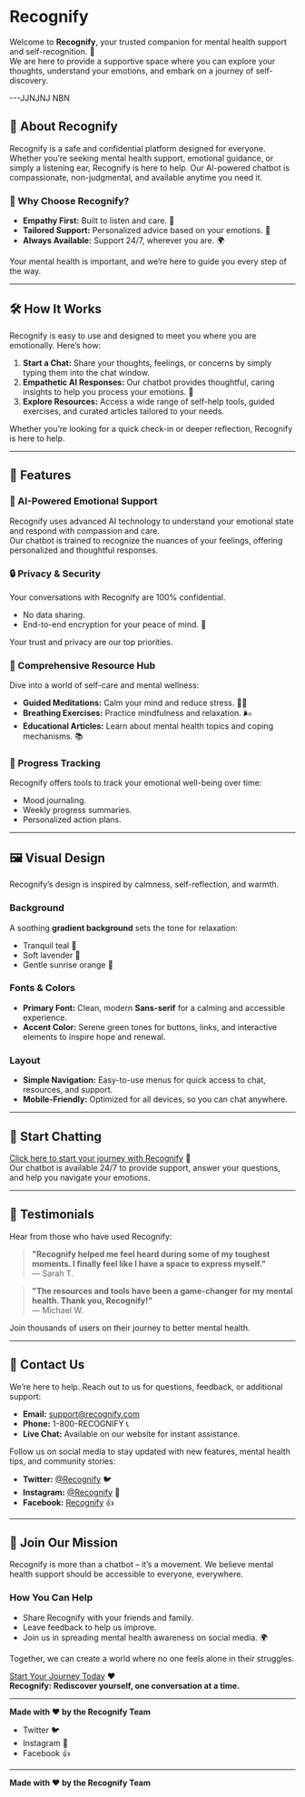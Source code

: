 # Recognify

Welcome to **Recognify**, your trusted companion for mental health support and self-recognition. 🌟  
We are here to provide a supportive space where you can explore your thoughts, understand your emotions, and embark on a journey of self-discovery.  

---JJNJNJ
NBN
## 🌼 About Recognify

Recognify is a safe and confidential platform designed for everyone. Whether you’re seeking mental health support, emotional guidance, or simply a listening ear, Recognify is here to help. Our AI-powered chatbot is compassionate, non-judgmental, and available anytime you need it.

### 🌟 Why Choose Recognify?

- **Empathy First:** Built to listen and care. 🤝  
- **Tailored Support:** Personalized advice based on your emotions. 🌱  
- **Always Available:** Support 24/7, wherever you are. 🌍  

Your mental health is important, and we’re here to guide you every step of the way.

---

## 🛠️ How It Works

Recognify is easy to use and designed to meet you where you are emotionally. Here’s how:

1. **Start a Chat:** Share your thoughts, feelings, or concerns by simply typing them into the chat window.  
2. **Empathetic AI Responses:** Our chatbot provides thoughtful, caring insights to help you process your emotions. 🤗  
3. **Explore Resources:** Access a wide range of self-help tools, guided exercises, and curated articles tailored to your needs.  

Whether you’re looking for a quick check-in or deeper reflection, Recognify is here to help.

---

## 🌈 Features

### 🧠 AI-Powered Emotional Support
Recognify uses advanced AI technology to understand your emotional state and respond with compassion and care.  
Our chatbot is trained to recognize the nuances of your feelings, offering personalized and thoughtful responses.  

### 🔒 Privacy & Security
Your conversations with Recognify are 100% confidential.  
- No data sharing.  
- End-to-end encryption for your peace of mind. 🔐  

Your trust and privacy are our top priorities.

### 📖 Comprehensive Resource Hub
Dive into a world of self-care and mental wellness:
- **Guided Meditations:** Calm your mind and reduce stress. 🧘‍♀️  
- **Breathing Exercises:** Practice mindfulness and relaxation. 🌬️  
- **Educational Articles:** Learn about mental health topics and coping mechanisms. 📚  

### 🎯 Progress Tracking
Recognify offers tools to track your emotional well-being over time:
- Mood journaling.  
- Weekly progress summaries.  
- Personalized action plans.

---

## 🖼️ Visual Design

Recognify’s design is inspired by calmness, self-reflection, and warmth.  

### Background
A soothing **gradient background** sets the tone for relaxation:
- Tranquil teal 💙  
- Soft lavender 💜  
- Gentle sunrise orange 🌅  

### Fonts & Colors
- **Primary Font:** Clean, modern **Sans-serif** for a calming and accessible experience.  
- **Accent Color:** Serene green tones for buttons, links, and interactive elements to inspire hope and renewal.  

### Layout
- **Simple Navigation:** Easy-to-use menus for quick access to chat, resources, and support.  
- **Mobile-Friendly:** Optimized for all devices, so you can chat anywhere.  

---

## 💬 Start Chatting

[Click here to start your journey with Recognify](#) 🧡  
Our chatbot is available 24/7 to provide support, answer your questions, and help you navigate your emotions.

---

## 🌟 Testimonials

Hear from those who have used Recognify:  

> **"Recognify helped me feel heard during some of my toughest moments. I finally feel like I have a space to express myself."**  
> — Sarah T.  

> **"The resources and tools have been a game-changer for my mental health. Thank you, Recognify!"**  
> — Michael W.  

Join thousands of users on their journey to better mental health.

---

## 📩 Contact Us

We’re here to help. Reach out to us for questions, feedback, or additional support:  
- **Email:** [support@recognify.com](mailto:support@recognify.com)  
- **Phone:** 1-800-RECOGNIFY 📞  
- **Live Chat:** Available on our website for instant assistance.  

Follow us on social media to stay updated with new features, mental health tips, and community stories:  
- **Twitter:** [@Recognify](#) 🐦  
- **Instagram:** [@Recognify](#) 📸  
- **Facebook:** [Recognify](#) 👍  

---

## 🚀 Join Our Mission

Recognify is more than a chatbot – it’s a movement. We believe mental health support should be accessible to everyone, everywhere.  

### How You Can Help
- Share Recognify with your friends and family.  
- Leave feedback to help us improve.  
- Join us in spreading mental health awareness on social media. 🌍  

Together, we can create a world where no one feels alone in their struggles.

[Start Your Journey Today](#) ❤️  
**Recognify: Rediscover yourself, one conversation at a time.**  

---

**Made with ❤️ by the Recognify Team**

- Twitter 🐦
- Instagram 📸
- Facebook 👍

---

**Made with ❤️ by the Recognify Team**
